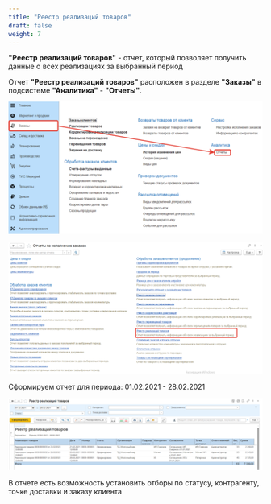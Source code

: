```yaml
---
title: "Реестр реализаций товаров"
draft: false
weight: 7
---
```


**"Реестр реализаций товаров"** - отчет, который позволяет получить данные о всех реализациях за выбранный период

Отчет **"Реестр реализаций товаров"** расположен в разделе **"Заказы"** в подсистеме **"Аналитика"** - **"Отчеты"**.

[![1][1]][1]

[![2][2]][2]

Сформируем отчет для периода: 01.02.2021 - 28.02.2021

[![3][3]][3]

В отчете есть возможность установить отборы по статусу, контрагенту, точке доставки и заказу клиента

[1]: 1.png
[2]: 2.png
[3]: 3.png
